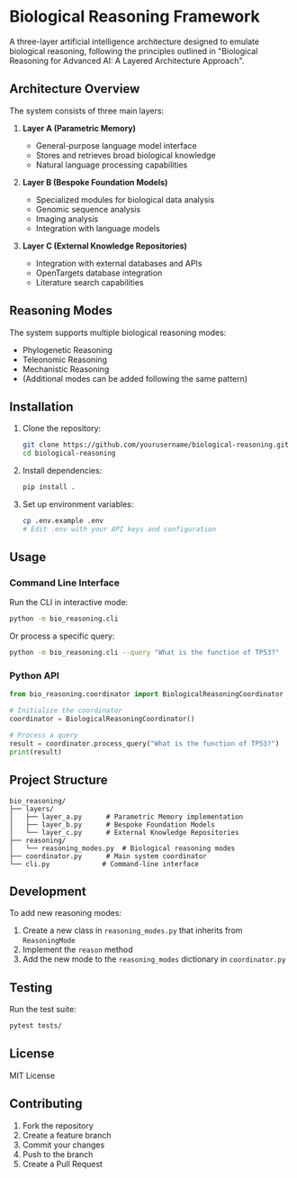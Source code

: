 # Biological Reasoning Framework

A three-layer artificial intelligence architecture designed to emulate biological reasoning, following the principles outlined in "Biological Reasoning for Advanced AI: A Layered Architecture Approach".

## Architecture Overview

The system consists of three main layers:

1. **Layer A (Parametric Memory)**

   - General-purpose language model interface
   - Stores and retrieves broad biological knowledge
   - Natural language processing capabilities

2. **Layer B (Bespoke Foundation Models)**

   - Specialized modules for biological data analysis
   - Genomic sequence analysis
   - Imaging analysis
   - Integration with language models

3. **Layer C (External Knowledge Repositories)**
   - Integration with external databases and APIs
   - OpenTargets database integration
   - Literature search capabilities

## Reasoning Modes

The system supports multiple biological reasoning modes:

- Phylogenetic Reasoning
- Teleonomic Reasoning
- Mechanistic Reasoning
- (Additional modes can be added following the same pattern)

## Installation

1. Clone the repository:

   ```bash
   git clone https://github.com/yourusername/biological-reasoning.git
   cd biological-reasoning
   ```

2. Install dependencies:

   ```bash
   pip install .
   ```

3. Set up environment variables:

   ```bash
   cp .env.example .env
   # Edit .env with your API keys and configuration
   ```

## Usage

### Command Line Interface

Run the CLI in interactive mode:

```bash
python -m bio_reasoning.cli
```

Or process a specific query:

```bash
python -m bio_reasoning.cli --query "What is the function of TP53?"
```

### Python API

```python
from bio_reasoning.coordinator import BiologicalReasoningCoordinator

# Initialize the coordinator
coordinator = BiologicalReasoningCoordinator()

# Process a query
result = coordinator.process_query("What is the function of TP53?")
print(result)
```

## Project Structure

```
bio_reasoning/
├── layers/
│   ├── layer_a.py      # Parametric Memory implementation
│   ├── layer_b.py      # Bespoke Foundation Models
│   └── layer_c.py      # External Knowledge Repositories
├── reasoning/
│   └── reasoning_modes.py  # Biological reasoning modes
├── coordinator.py      # Main system coordinator
└── cli.py             # Command-line interface
```

## Development

To add new reasoning modes:

1. Create a new class in `reasoning_modes.py` that inherits from `ReasoningMode`
2. Implement the `reason` method
3. Add the new mode to the `reasoning_modes` dictionary in `coordinator.py`

## Testing

Run the test suite:

```bash
pytest tests/
```

## License

MIT License

## Contributing

1. Fork the repository
2. Create a feature branch
3. Commit your changes
4. Push to the branch
5. Create a Pull Request
